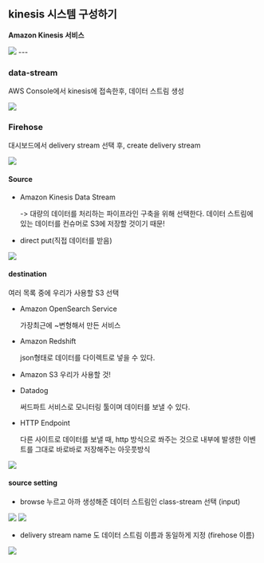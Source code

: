 ## kinesis 시스템 구성하기

**Amazon Kinesis 서비스**

<img src="https://user-images.githubusercontent.com/86764734/150922486-60c9262d-90b2-4d2f-9267-2173e9af103d.png"/>
---

### data-stream 

AWS Console에서 kinesis에 접속한후, 데이터 스트림 생성

<img src="https://user-images.githubusercontent.com/86764734/150922388-5f2913d7-2581-4a87-a0f5-7688bcd9db8a.png"/>

### Firehose 

대시보드에서 delivery stream 선택 후, create delivery stream

<img src="https://user-images.githubusercontent.com/86764734/150923631-c4bc8b57-2c50-46cd-a964-c440c63fba4b.png"/>

#### Source

- Amazon Kinesis Data Stream 
    
    -> 대량의 데이터를 처리하는 파이프라인 구축을 위해 선택한다. 데이터 스트림에 있는 데이터를 컨슈머로 S3에 저장할 것이기 때문!

- direct put(직접 데이터를 받음)

<img src="https://user-images.githubusercontent.com/86764734/150923222-fdcabf8e-b814-48bb-815b-43dbed9ff1e6.png"/>

#### destination

여러 목록 중에 우리가 사용할 S3 선택

- Amazon OpenSearch Service
    
    가장최근에 ~변형해서 만든 서비스

- Amazon Redshift
    
    json형태로 데이터를 다이렉트로 넣을 수 있다.

- Amazon S3
    우리가 사용할 것!

- Datadog
    
    써드파트 서비스로 모니터링 툴이며 데이터를 보낼 수 있다.

- HTTP Endpoint
    
    다른 사이트로 데이터를 보낼 때, http 방식으로 쏴주는 것으로 내부에 발생한 이벤트를 그대로 바로바로 저장해주는 아웃풋방식

<img src="https://user-images.githubusercontent.com/86764734/150924612-cb39b4cb-4649-480b-a31f-57ac59403c91.png"/>

#### source setting

- browse 누르고 아까 생성해준 데이터 스트림인 class-stream 선택 (input)

<img src="https://user-images.githubusercontent.com/86764734/150925092-92912781-820c-4454-93c5-82e2b6c5de91.png"/>

<img src="https://user-images.githubusercontent.com/86764734/150925343-3c498644-840e-4d15-91a6-4ba48a3e139c.png"/>

- delivery stream name 도 데이터 스트림 이름과 동일하게 지정 (firehose 이름)

<img src="https://user-images.githubusercontent.com/86764734/150925412-793f132a-a564-4714-8b5c-511972668ba2.png">
